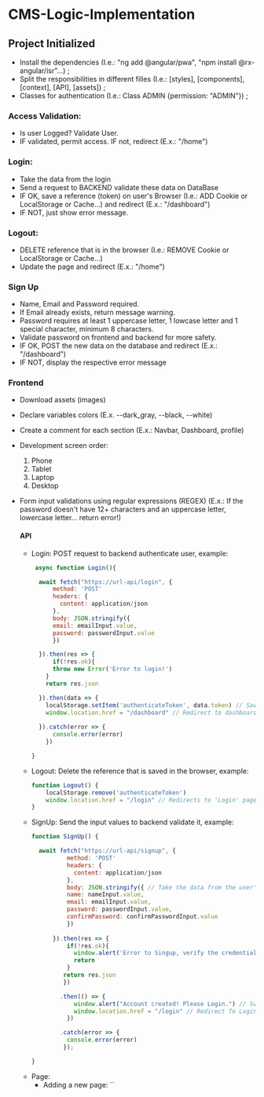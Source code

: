 # CMS-Logic-Implementation


## Project Initialized

- Install the dependencies (I.e.: "ng add @angular/pwa", "npm install @rx-angular/isr"...) ;
- Split the responsibilities in different filles (I.e.: [styles], [components], [context], [API], [assets]) ;
- Classes for authentication (I.e.: Class ADMIN {permission: "ADMIN"}) ;

### Access Validation:

- Is user Logged? Validate User.
- IF validated, permit access. IF not, redirect (E.x.: "/home")

### Login:

- Take the data from the login
- Send a request to BACKEND validate these data on DataBase
- IF OK, save a reference (token) on user's Browser (I.e.: ADD Cookie or LocalStorage or Cache...) and redirect (E.x.: "/dashboard")
- IF NOT, just show error message.

### Logout:

- DELETE reference that is in the browser (I.e.: REMOVE Cookie or LocalStorage or Cache...)
- Update the page and redirect (E.x.: "/home")

### Sign Up

- Name, Email and Password required. 
- If Email already exists, return message warning.
- Password requires at least 1 uppercase letter, 1 lowcase letter and 1 special character, minimum 8 characters.
- Validate password on frontend and backend for more safety.
- IF OK, POST the new data on the database and redirect (E.x.: "/dashboard")
- IF NOT, display the respective error message

### Frontend 

- Download assets (images) 
- Declare variables colors (E.x. --dark_gray, --black, --white)
- Create a comment for each section (E.x.: Navbar, Dashboard, profile)
- Development screen order: 
  1. Phone
  2. Tablet
  3. Laptop
  4. Desktop 
- Form input validations using regular expressions (REGEX) (E.x.: If the password doesn't have 12+ characters and an uppercase letter, lowercase letter... return error!)
  
  #### API
   - Login: POST request to backend authenticate user, example:
        ```js
         async function Login(){
        
          await fetch("https://url-api/login", {
              method: 'POST'
              headers: {
                content: application/json
              },
              body: JSON.stringify({
              email: emailInput.value,
              password: passwordInput.value
              })
        
          }).then(res => {
              if(!res.ok){
              throw new Error('Error to login!')
            }
            return res.json
        
          }).then(data => {
            localStorage.setItem('authenticateToken', data.token) // Save token to validate user on the local storage
            window.location.href = "/dashboard" // Redirect to dashboard page
          
          }).catch(error => {
              console.error(error)
            })
        
        }
        ```
  - Logout: Delete the reference that is saved in the browser, example:
    ```js
    function Logout() {
        localStorage.remove('authenticateToken')
        window.location.href = "/login" // Redirects to 'Login' page
    }
    ```
  - SignUp: Send the input values to backend validate it, example:
    ```js
    function SignUp() {
    
      await fetch("https://url-api/signup", {
              method: 'POST'
              headers: {
                content: application/json
              },
              body: JSON.stringify({ // Take the data from the user's form and send in the body as a request
              name: nameInput.value,
              email: emailInput.value,
              password: passwordInput.value,
              confirmPassword: confirmPasswordInput.value
              })
        
          }).then(res => {
              if(!res.ok){
                window.alert('Error to Singup, verify the credentials!') // Error Message
                return
              }
             return res.json
             })

            .then(() => {
                window.alert("Account created! Please Login.") // Successful message
                window.location.href = "/login" // Redirect To Login
              })
    
            .catch(error => {
              console.error(error)
             });
    
    }
    ```
  - Page:
      - Adding a new page:
          ``
         
